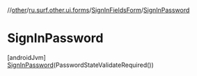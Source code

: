 //[other](../../../../index.md)/[ru.surf.other.ui.forms](../../index.md)/[SignInFieldsForm](../index.md)/[SignInPassword](index.md)

# SignInPassword

[androidJvm]\
[SignInPassword](index.md)(PasswordStateValidateRequired())
